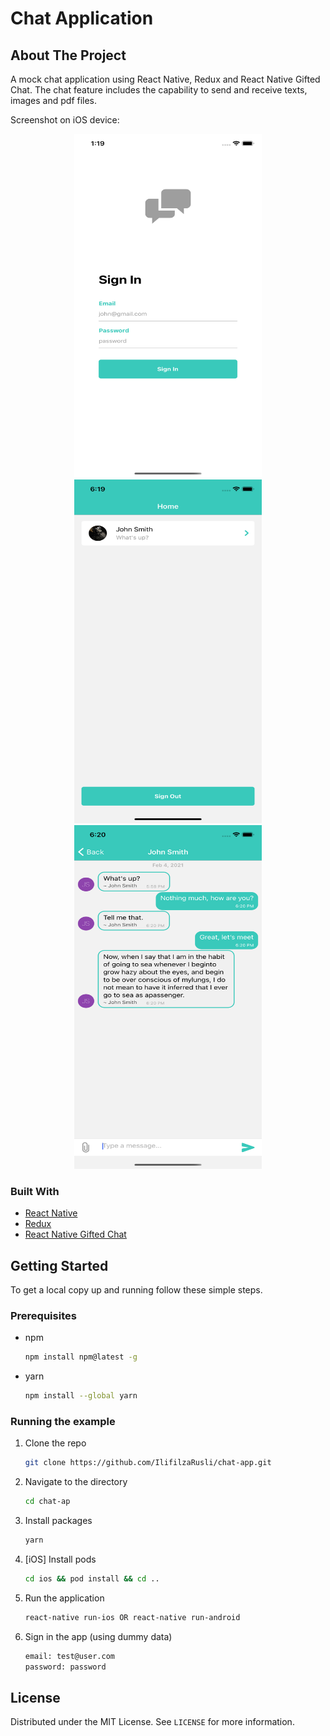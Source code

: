 # Chat Application

## About The Project

A mock chat application using React Native, Redux and React Native Gifted Chat. The chat feature includes the capability to send and receive texts, images and pdf files.

Screenshot on iOS device:

<p align="center" >
<img src="./src/images/image1.png" alt="iOS image 1" width="300" height="550">
<img src="./src/images/image2.png" alt="iOS image 2" width="300" height="550">
<img src="./src/images/image3.png" alt="iOS image 3" width="300" height="550">
</p>

### Built With

- [React Native](https://reactnative.dev)
- [Redux](https://redux.js.org)
- [React Native Gifted Chat](https://github.com/FaridSafi/react-native-gifted-chat)

## Getting Started

To get a local copy up and running follow these simple steps.

### Prerequisites

- npm
  ```sh
  npm install npm@latest -g
  ```
- yarn
  ```sh
  npm install --global yarn
  ```

### Running the example

1. Clone the repo
   ```sh
   git clone https://github.com/IlifilzaRusli/chat-app.git
   ```
2. Navigate to the directory
   ```sh
   cd chat-ap
   ```
3. Install packages
   ```sh
   yarn
   ```
4. [iOS] Install pods
   ```sh
   cd ios && pod install && cd ..
   ```
5. Run the application
   ```sh
   react-native run-ios OR react-native run-android
   ```
6. Sign in the app (using dummy data)
   ```sh
   email: test@user.com
   password: password
   ```

## License

Distributed under the MIT License. See `LICENSE` for more information.
